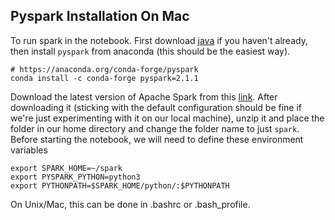 ## Pyspark Installation On Mac

To run spark in the notebook. First download [java](http://www.oracle.com/technetwork/java/javase/downloads/jdk8-downloads-2133151.html) if you haven't already, then install `pyspark` from anaconda (this should be the easiest way).

```shell
# https://anaconda.org/conda-forge/pyspark
conda install -c conda-forge pyspark=2.1.1
```

Download the latest version of Apache Spark from this [link](https://spark.apache.org/downloads.html). After downloading it (sticking with the default configuration should be fine if we're just experimenting with it on our local machine), unzip it and place the folder in our home directory and change the folder name to just `spark`. Before starting the notebook, we will need to define these environment variables 

```shell
export SPARK_HOME=~/spark
export PYSPARK_PYTHON=python3
export PYTHONPATH=$SPARK_HOME/python/:$PYTHONPATH
```

On Unix/Mac, this can be done in .bashrc or .bash_profile.
